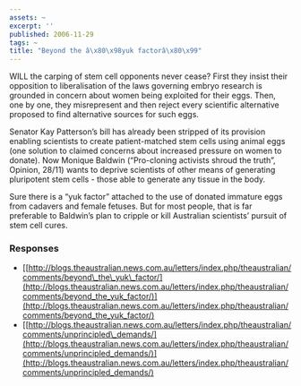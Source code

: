 ```yaml
---
assets: ~
excerpt: ''
published: 2006-11-29
tags: ~
title: "Beyond the â\x80\x98yuk factorâ\x80\x99"
---
```

WILL the carping of stem cell opponents never cease? First they insist
their opposition to liberalisation of the laws governing embryo research
is grounded in concern about women being exploited for their eggs. Then,
one by one, they misrepresent and then reject every scientific
alternative proposed to find alternative sources for such eggs.

Senator Kay Patterson’s bill has already been stripped of its provision
enabling scientists to create patient-matched stem cells using animal
eggs (one solution to claimed concerns about increased pressure on women
to donate). Now Monique Baldwin (“Pro-cloning activists shroud the
truth”, Opinion, 28/11) wants to deprive scientists of other means of
generating pluripotent stem cells - those able to generate any tissue in
the body.

Sure there is a “yuk factor” attached to the use of donated immature
eggs from cadavers and female fetuses. But for most people, that is far
preferable to Baldwin’s plan to cripple or kill Australian scientists’
pursuit of stem cell cures.

### Responses

-   [[http://blogs.theaustralian.news.com.au/letters/index.php/theaustralian/comments/beyond\_the\_yuk\_factor/](http://blogs.theaustralian.news.com.au/letters/index.php/theaustralian/comments/beyond_the_yuk_factor/)](http://blogs.theaustralian.news.com.au/letters/index.php/theaustralian/comments/beyond_the_yuk_factor/)
-   [[http://blogs.theaustralian.news.com.au/letters/index.php/theaustralian/comments/unprincipled\_demands/](http://blogs.theaustralian.news.com.au/letters/index.php/theaustralian/comments/unprincipled_demands/)](http://blogs.theaustralian.news.com.au/letters/index.php/theaustralian/comments/unprincipled_demands/)